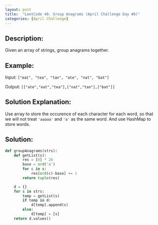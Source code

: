 ```yaml
---
layout: post
title:  "LeetCode 49. Group Anagrams (April Challenge Day #6)"
categories: [April Challenge]
---
```

## Description:
Given an array of strings, group anagrams together.

## Example:
Input: `["eat", "tea", "tan", "ate", "nat", "bat"]`

Output: `[["ate","eat","tea"],["nat","tan"],["bat"]]`

## Solution Explanation:
Use array to store the occurence of each character for each word, so that we will not treat `'aaaaa'` and `'a'` as the same word. And use HashMap to store words. 

## Solution:
```python
def groupAnagrams(strs):
    def getList(s):
        res = [0] * 26
        base = ord('a')
        for c in s:
            res[ord(c)-base] += 1
        return tuple(res)

    d = {}
    for s in strs:
        temp = getList(s)
        if temp in d:
            d[temp].append(s)
        else:
            d[temp] = [s]
    return d.values()
```
